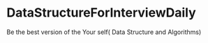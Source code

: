 # DataStructureForInterviewDaily
Be the best version of the Your self( Data Structure and Algorithms)
